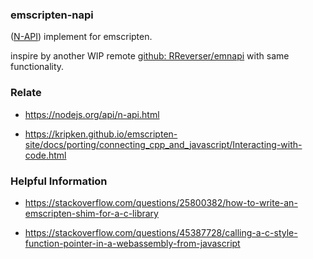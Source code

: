 ### emscripten-napi

([N-API](https://nodejs.org/api/n-api.html)) implement for emscripten.

inspire by another WIP remote [github: RReverser/emnapi](https://github.com/RReverser/emnapi) with same functionality.

### Relate

- https://nodejs.org/api/n-api.html

- https://kripken.github.io/emscripten-site/docs/porting/connecting_cpp_and_javascript/Interacting-with-code.html

### Helpful Information

- https://stackoverflow.com/questions/25800382/how-to-write-an-emscripten-shim-for-a-c-library

- https://stackoverflow.com/questions/45387728/calling-a-c-style-function-pointer-in-a-webassembly-from-javascript